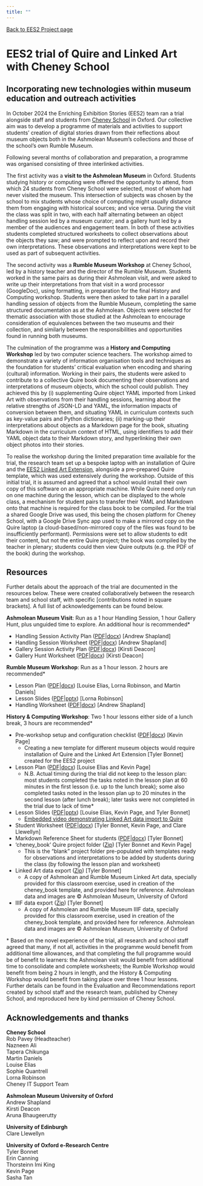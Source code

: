 ```yaml
---
title: ""
---
```

[Back to EES2 Project page](https://linked.art/community/projects/ees2/)

# EES2 trial of Quire and Linked Art with Cheney School

## Incorporating new technologies within museum education and outreach activities

In October 2024 the Enriching Exhibition Stories (EES2) team ran a trial alongside staff and students from [Cheney School](https://www.cheneyschool.org/) in Oxford. Our collective aim was to develop a programme of materials and activities to support students’ creation of digital stories drawn from their reflections about museum objects both in the Ashmolean Museum’s collections and those of the school’s own Rumble Museum.

Following several months of collaboration and preparation, a programme was organised consisting of three interlinked activities.

The first activity was a **visit to the Ashmolean Museum** in Oxford. Students studying history or computing were offered the opportunity to attend, from which 24 students from Cheney School were selected, most of whom had never visited the museum. This intersection of subjects was chosen by the school to mix students whose choice of computing might usually distance them from engaging with historical sources; and vice versa. During the visit the class was split in two, with each half alternating between an object handling session led by a museum curator; and a gallery hunt led by a member of the audiences and engagement team. In both of these activities students completed structured worksheets to collect observations about the objects they saw; and were prompted to reflect upon and record their own interpretations. These observations and interpretations were kept to be used as part of subsequent activities.

The second activity was a **Rumble Museum Workshop** at Cheney School, led by a history teacher and the director of the Rumble Museum. Students worked in the same pairs as during their Ashmolean visit, and were asked to write up their interpretations from that visit in a word processor (GoogleDoc), using formatting, in preparation for the final History and Computing workshop. Students were then asked to take part in a parallel handling session of objects from the Rumble Museum, completing the same structured documentation as at the Ashmolean. Objects were selected for thematic association with those studied at the Ashmolean to encourage consideration of equivalences between the two museums and their collection, and similarly between the responsibilities and opportunities found in running both museums.

The culmination of the programme was a **History and Computing Workshop** led by two computer science teachers. The workshop aimed to demonstrate a variety of information
organisation tools and techniques as the foundation for students’ critical evaluation when encoding and sharing (cultural) information. Working in their pairs, the students were asked to contribute to a collective Quire book documenting their observations and interpretations of museum objects, which the school could publish. They achieved this by (i) supplementing Quire object YAML imported from Linked Art with observations from their handling sessions, learning about the relative strengths of JSON-LD and YAML, the information impacts of conversion between them, and situating YAML in curriculum contexts such as key-value pairs and Python dictionaries; (ii) marking-up their interpretations about objects as a Markdown page for the book, situating Markdown in the curriculum context of HTML, using identifiers to add their YAML object data to their Markdown story, and hyperlinking their own object photos into their stories.

To realise the workshop during the limited preparation time available for the trial, the research team set up a bespoke laptop with an installation of Quire and the [EES2 Linked Art Extension](https://linked.art/community/projects/ees2/docs/quire/), alongside a pre-prepared Quire template, which was used extensively during the workshop. Outside of this initial trial, it is assumed and agreed that a school would install their own copy of this software on an appropriate machine. While Quire need only run on one machine during the lesson, which can be displayed to the whole class, a mechanism for student pairs to transfer their YAML and Markdown onto that machine is required for the class book to be compiled. For the trial a shared Google Drive was used, this being the chosen platform for Cheney School, with a Google Drive Sync app used to make a mirrored copy on the Quire laptop (a cloud-based/non-mirrored copy of the files was found to be insufficiently performant). Permissions were set to allow students to edit their content, but not the entire Quire project; the book was compiled by the teacher in plenary; students could then view Quire outputs (e.g. the PDF of the book) during the workshop.

## Resources
Further details about the approach of the trial are documented in the resources below. These were created collaboratively between the research team and school staff, with specific [contributions noted in square brackets]. A full list of acknowledgements can be found below.

**Ashmolean Museum Visit**: Run as a 1 hour Handling Session, 1 hour Gallery Hunt, plus unguided time to explore. An additional hour is recommended*
- Handling Session Activity Plan ([PDF](https://github.com/oerc-csi/la-quire/raw/main/docs/history_and_computing_lesson/ashmolean_visit/ashmolean_handling-activity_plan.pdf)|[docx](https://github.com/oerc-csi/la-quire/raw/main/docs/history_and_computing_lesson/ashmolean_visit/ashmolean_gallery-activity_plan.docx)) [Andrew Shapland]
- Handling Session Worksheet ([PDF](https://github.com/oerc-csi/la-quire/raw/main/docs/history_and_computing_lesson/ashmolean_visit/ashmolean_handling-worksheet.pdf)|[docx](https://github.com/oerc-csi/la-quire/raw/main/docs/history_and_computing_lesson/ashmolean_visit/ashmolean_handling-worksheet.docx)) [Andrew Shapland]
- Gallery Session Activity Plan ([PDF](https://github.com/oerc-csi/la-quire/raw/main/docs/history_and_computing_lesson/ashmolean_visit/ashmolean_gallery-activity_plan.pdf)|[docx](https://github.com/oerc-csi/la-quire/raw/main/docs/history_and_computing_lesson/ashmolean_visit/ashmolean_gallery-activity_plan.docx)) [Kirsti Deacon]
- Gallery Hunt Worksheet ([PDF](https://github.com/oerc-csi/la-quire/raw/main/docs/history_and_computing_lesson/ashmolean_visit/ashmolean_gallery-worksheet.pdf)|[docx](https://github.com/oerc-csi/la-quire/raw/main/docs/history_and_computing_lesson/ashmolean_visit/ashmolean_gallery-worksheet.docx)) [Kirsti Deacon]

**Rumble Museum Workshop**: Run as a 1 hour lesson. 2 hours are recommended*
- Lesson Plan ([PDF](https://github.com/oerc-csi/la-quire/raw/main/docs/history_and_computing_lesson/rumble_workshop/rumble_workshop-lesson_plan.pdf)|[docx](https://github.com/oerc-csi/la-quire/raw/main/docs/history_and_computing_lesson/rumble_workshop/rumble_workshop-lesson_plan.docx)) [Louise Elias, Lorna Robinson, and Martin Daniels]
- Lesson Slides ([PDF](https://github.com/oerc-csi/la-quire/raw/main/docs/history_and_computing_lesson/rumble_workshop/rumble_workshop-lesson_slides.pdf)|[pptx](https://github.com/oerc-csi/la-quire/raw/main/docs/history_and_computing_lesson/rumble_workshop/rumble_workshop-lesson_slides.pptx)) [Lorna Robinson]
- Handling Worksheet ([PDF](https://github.com/oerc-csi/la-quire/raw/main/docs/history_and_computing_lesson/rumble_workshop/rumble_workshop-handling_worksheet.pdf)|[docx](https://github.com/oerc-csi/la-quire/raw/main/docs/history_and_computing_lesson/rumble_workshop/rumble_workshop-handling_worksheet.docx)) [Andrew Shapland]

**History & Computing Workshop**: Two 1 hour lessons either side of a lunch break, 3 hours are recommended*
- Pre-workshop setup and configuration checklist ([PDF](https://github.com/oerc-csi/la-quire/raw/main/docs/history_and_computing_lesson/history_computing_workshop/history_and_computing_workshop-checklist.pdf)|[docx](https://github.com/oerc-csi/la-quire/raw/main/docs/history_and_computing_lesson/history_computing_workshop/history_and_computing_workshop-checklist.docx)) [Kevin Page]  
    - Creating a new template for different museum objects would require installation of Quire and the Linked Art Extension [Tyler Bonnet] created for the EES2 project  
- Lesson Plan ([PDF](https://github.com/oerc-csi/la-quire/raw/main/docs/history_and_computing_lesson/history_computing_workshop/history_and_computing_workshop-lesson_plan.pdf)|[docx](https://github.com/oerc-csi/la-quire/raw/main/docs/history_and_computing_lesson/history_computing_workshop/history_and_computing_workshop-lesson_plan.docx)) [Louise Elias and Kevin Page]  
    - N.B. Actual timing during the trial did not keep to the lesson plan: most students completed the tasks noted in the lesson plan at 60 minutes in the first lesson (i.e. up to the lunch break); some also completed tasks noted in the lesson plan up to 20 minutes in the second lesson (after lunch break); later tasks were not completed in the trial due to lack of time*  
- Lesson Slides ([PDF](https://github.com/oerc-csi/la-quire/raw/main/docs/history_and_computing_lesson/history_computing_workshop/history_and_computing_workshop-lesson_slides.pdf)|[pptx](https://github.com/oerc-csi/la-quire/raw/main/docs/history_and_computing_lesson/history_computing_workshop/history_and_computing_workshop-lesson_slides.pptx)) [Louise Elias, Kevin Page, and Tyler Bonnet]  
    - [Embedded video demonstrating Linked Art data import to Quire](https://youtu.be/PAYuN2hj2nE)  
- Student Worksheet ([PDF](https://github.com/oerc-csi/la-quire/raw/main/docs/history_and_computing_lesson/history_computing_workshop/history_and_computing_workshop-student_worksheet.pdf)|[docx](https://github.com/oerc-csi/la-quire/raw/main/docs/history_and_computing_lesson/history_computing_workshop/history_and_computing_workshop-student_worksheet.docx)) [Tyler Bonnet, Kevin Page, and Clare Llewellyn]  
- Markdown Reference Sheet for students ([PDF](https://github.com/oerc-csi/la-quire/raw/main/docs/history_and_computing_lesson/history_computing_workshop/history_and_computing_workshop-student_markdown_reference_sheet.pdf)|[docx](https://github.com/oerc-csi/la-quire/raw/main/docs/history_and_computing_lesson/history_computing_workshop/history_and_computing_workshop-student_markdown_reference_sheet.docx)) [Tyler Bonnet]  
- ‘cheney_book’ Quire project folder ([Zip](https://github.com/oerc-csi/la-quire/raw/main/docs/history_and_computing_lesson/history_computing_workshop/cheney_book.zip)) [Tyler Bonnet and Kevin Page]  
    - This is the “blank” project folder pre-populated with templates ready for observations and interpretations to be added by students during the class (by following the lesson plan and worksheet)  
- Linked Art data export ([Zip](https://github.com/oerc-csi/la-quire/raw/main/docs/history_and_computing_lesson/history_computing_workshop/linked_art_export.zip)) [Tyler Bonnet]  
    - A copy of Ashmolean and Rumble Museum Linked Art data, specially provided for this classroom exercise, used in creation of the cheney_book template, and provided here for reference. Ashmolean data and images are © Ashmolean Museum, University of Oxford  
- IIIF data export ([Zip](https://github.com/oerc-csi/la-quire/raw/main/docs/history_and_computing_lesson/history_computing_workshop/iiif_export.zip)) [Tyler Bonnet]  
    - A copy of Ashmolean and Rumble Museum IIIF data, specially provided for this classroom exercise, used in creation of the cheney_book template, and provided here for reference. Ashmolean data and images are © Ashmolean Museum, University of Oxford  

\* Based on the novel experience of the trial, all research and school staff agreed that many, if not all, activities in the programme would benefit from additional time allowances, and that completing the full programme would be of benefit to learners: the Ashmolean visit would benefit from additional time to consolidate and complete worksheets; the Rumble Workshop would benefit from being 2 hours in length, and the History & Computing Workshop would benefit from taking place over three 1 hour lessons. Further details can be found in the  Evaluation and Recommendations report created by school staff and the research team, published by Cheney School, and reproduced here by kind permission of Cheney School.

## Acknowledgements and thanks

**Cheney School**  
Rob Pavey (Headteacher)  
Nazneen Ali  
Tapera Chikunga  
Martin Daniels  
Louise Elias  
Sophie Quantrell  
Lorna Robinson  
Cheney IT Support Team  

**Ashmolean Museum University of Oxford**  
Andrew Shapland  
Kirsti Deacon  
Aruna Bhaugeerutty  

**University of Edinburgh**  
Clare Llewellyn  

**University of Oxford e-Research Centre**  
Tyler Bonnet  
Erin Canning  
Thorsteinn Imi King  
Kevin Page  
Sasha Tan  

